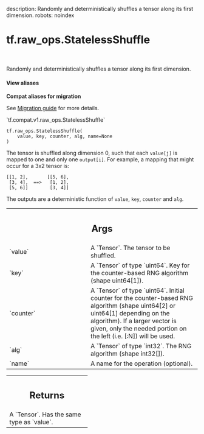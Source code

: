description: Randomly and deterministically shuffles a tensor along its first dimension.
robots: noindex

# tf.raw_ops.StatelessShuffle

<!-- Insert buttons and diff -->

<table class="tfo-notebook-buttons tfo-api nocontent" align="left">

</table>



Randomly and deterministically shuffles a tensor along its first dimension.


<section class="expandable">
  <h4 class="showalways">View aliases</h4>
  <p>
<b>Compat aliases for migration</b>
<p>See
<a href="https://www.tensorflow.org/guide/migrate">Migration guide</a> for
more details.</p>
<p>`tf.compat.v1.raw_ops.StatelessShuffle`</p>
</p>
</section>

<pre class="devsite-click-to-copy prettyprint lang-py tfo-signature-link">
<code>tf.raw_ops.StatelessShuffle(
    value, key, counter, alg, name=None
)
</code></pre>



<!-- Placeholder for "Used in" -->

The tensor is shuffled along dimension 0, such that each `value[j]` is mapped
to one and only one `output[i]`. For example, a mapping that might occur for a
3x2 tensor is:

```
[[1, 2],       [[5, 6],
 [3, 4],  ==>   [1, 2],
 [5, 6]]        [3, 4]]
```

The outputs are a deterministic function of `value`, `key`, `counter` and `alg`.

<!-- Tabular view -->
 <table class="responsive fixed orange">
<colgroup><col width="214px"><col></colgroup>
<tr><th colspan="2"><h2 class="add-link">Args</h2></th></tr>

<tr>
<td>
`value`<a id="value"></a>
</td>
<td>
A `Tensor`. The tensor to be shuffled.
</td>
</tr><tr>
<td>
`key`<a id="key"></a>
</td>
<td>
A `Tensor` of type `uint64`.
Key for the counter-based RNG algorithm (shape uint64[1]).
</td>
</tr><tr>
<td>
`counter`<a id="counter"></a>
</td>
<td>
A `Tensor` of type `uint64`.
Initial counter for the counter-based RNG algorithm (shape uint64[2] or uint64[1] depending on the algorithm). If a larger vector is given, only the needed portion on the left (i.e. [:N]) will be used.
</td>
</tr><tr>
<td>
`alg`<a id="alg"></a>
</td>
<td>
A `Tensor` of type `int32`. The RNG algorithm (shape int32[]).
</td>
</tr><tr>
<td>
`name`<a id="name"></a>
</td>
<td>
A name for the operation (optional).
</td>
</tr>
</table>



<!-- Tabular view -->
 <table class="responsive fixed orange">
<colgroup><col width="214px"><col></colgroup>
<tr><th colspan="2"><h2 class="add-link">Returns</h2></th></tr>
<tr class="alt">
<td colspan="2">
A `Tensor`. Has the same type as `value`.
</td>
</tr>

</table>

